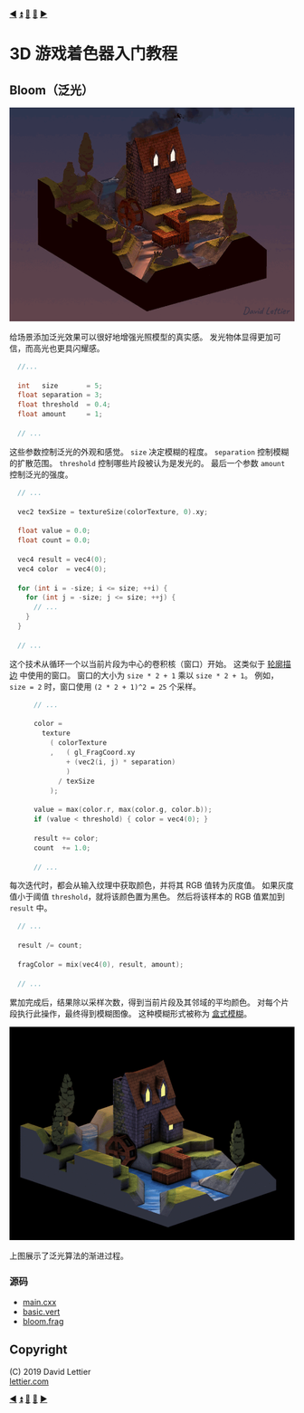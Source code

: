 [:arrow_backward:](blur.md)
[:arrow_double_up:](../README.md)
[:arrow_up_small:](#)
[:arrow_down_small:](#copyright)
[:arrow_forward:](ssao.md)

# 3D 游戏着色器入门教程

## Bloom（泛光）

<p align="center">
<img src="../resources/images/UxKRz2r.gif" alt="Bloom" title="Bloom">
</p>

给场景添加泛光效果可以很好地增强光照模型的真实感。
发光物体显得更加可信，而高光也更具闪耀感。

```c
  //...

  int   size       = 5;
  float separation = 3;
  float threshold  = 0.4;
  float amount     = 1;

  // ...
```

这些参数控制泛光的外观和感觉。
`size` 决定模糊的程度。
`separation` 控制模糊的扩散范围。
`threshold` 控制哪些片段被认为是发光的。
最后一个参数 `amount` 控制泛光的强度。

```c
  // ...

  vec2 texSize = textureSize(colorTexture, 0).xy;

  float value = 0.0;
  float count = 0.0;

  vec4 result = vec4(0);
  vec4 color  = vec4(0);

  for (int i = -size; i <= size; ++i) {
    for (int j = -size; j <= size; ++j) {
      // ...
    }
  }

  // ...
```

这个技术从循环一个以当前片段为中心的卷积核（窗口）开始。
这类似于 [轮廓描边](outlining.md) 中使用的窗口。
窗口的大小为 `size * 2 + 1` 乘以 `size * 2 + 1`。
例如，`size = 2` 时，窗口使用 `(2 * 2 + 1)^2 = 25` 个采样。

```c
      // ...

      color =
        texture
          ( colorTexture
          ,   ( gl_FragCoord.xy
              + (vec2(i, j) * separation)
              )
            / texSize
          );

      value = max(color.r, max(color.g, color.b));
      if (value < threshold) { color = vec4(0); }

      result += color;
      count  += 1.0;

      // ...
```

每次迭代时，都会从输入纹理中获取颜色，并将其 RGB 值转为灰度值。
如果灰度值小于阈值 `threshold`，就将该颜色置为黑色。
然后将该样本的 RGB 值累加到 `result` 中。

```c
  // ...

  result /= count;

  fragColor = mix(vec4(0), result, amount);

  // ...
```

累加完成后，结果除以采样次数，得到当前片段及其邻域的平均颜色。
对每个片段执行此操作，最终得到模糊图像。
这种模糊形式被称为 [盒式模糊](blur.md#box-blur)。

<p align="center">
<img src="../resources/images/m4yedrM.gif" alt="Bloom progresssion." title="Bloom progresssion.">
</p>

上图展示了泛光算法的渐进过程。

### 源码

- [main.cxx](../demonstration/src/main.cxx)
- [basic.vert](../demonstration/shaders/vertex/basic.vert)
- [bloom.frag](../demonstration/shaders/fragment/outline.frag)


## Copyright

(C) 2019 David Lettier
<br>
[lettier.com](https://www.lettier.com)

[:arrow_backward:](blur.md)
[:arrow_double_up:](../README.md)
[:arrow_up_small:](#)
[:arrow_down_small:](#copyright)
[:arrow_forward:](ssao.md)
